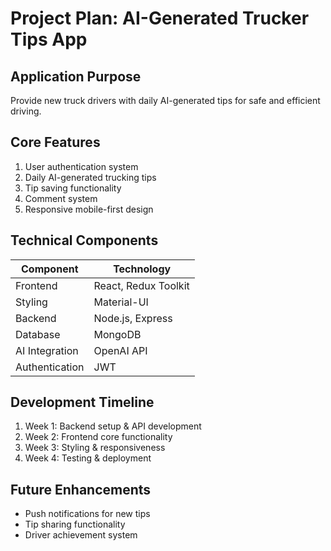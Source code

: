 # Project Plan: AI-Generated Trucker Tips App

## Application Purpose
Provide new truck drivers with daily AI-generated tips for safe and efficient driving.

## Core Features
1. User authentication system
2. Daily AI-generated trucking tips
3. Tip saving functionality
4. Comment system
5. Responsive mobile-first design

## Technical Components
| Component       | Technology          |
|-----------------|---------------------|
| Frontend        | React, Redux Toolkit|
| Styling         | Material-UI         |
| Backend         | Node.js, Express    |
| Database        | MongoDB             |
| AI Integration  | OpenAI API          |
| Authentication  | JWT                 |

## Development Timeline
1. Week 1: Backend setup & API development
2. Week 2: Frontend core functionality
3. Week 3: Styling & responsiveness
4. Week 4: Testing & deployment

## Future Enhancements
- Push notifications for new tips
- Tip sharing functionality
- Driver achievement system